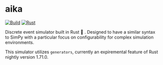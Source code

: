 # aika
[![Build](https://github.com/primitivefinance/aika/actions/workflows/build.yaml/badge.svg)](https://github.com/primitivefinance/aika/actions/workflows/build.yaml)
[![Rust](https://github.com/primitivefinance/aika/actions/workflows/rust.yaml/badge.svg)](https://github.com/primitivefinance/aika/actions/workflows/rust.yaml)

Discrete event simulator built in Rust 🦀 . Designed to have a similar syntax to SimPy with a particular focus on configurability for complex simulation environments.

This simulator utilizes `generators`, currently an expiremental feature of Rust nightly version 1.71.0. 
